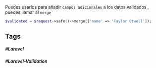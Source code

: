 Puedes usarlos para añadir `campos adicionales` a los datos validados , puedes llamar al `merge` 

```php
$validated = $request->safe()->merge(['name' => 'Taylor Otwell']);
```

## Tags

##### #Laravel
##### #Laravel-Validation